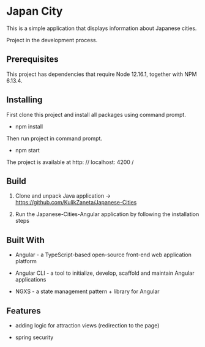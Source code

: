 # Japan City
This is a simple application that displays information about Japanese cities.

Project in the development process. 

## Prerequisites

This project has dependencies that require Node 12.16.1, together with NPM 6.13.4.

## Installing

First clone this project and install all packages using command prompt.

 * npm install

Then run project in command prompt.

* npm start

The project is available at http: // localhost: 4200 /

## Build
1. Clone and unpack Java application -> https://github.com/KulikZaneta/Japanese-Cities

2. Run the Japanese-Cities-Angular application by following the installation steps

## Built With
* Angular - a TypeScript-based open-source front-end web application platform

* Angular CLI - a tool to initialize, develop, scaffold and maintain Angular applications

* NGXS - a state management pattern + library for Angular

## Features
* adding logic for attraction views (redirection to the page)

* spring security
